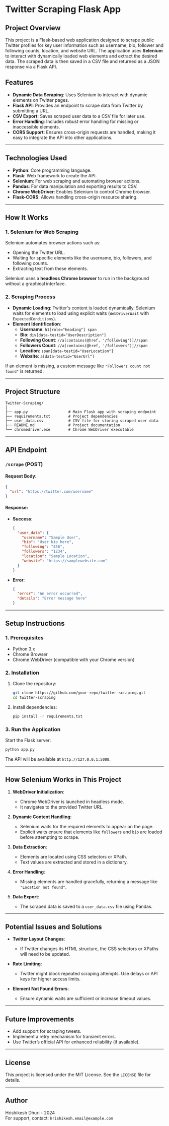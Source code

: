# Twitter Scraping Flask App

## Project Overview
This project is a Flask-based web application designed to scrape public Twitter profiles for key user information such as username, bio, follower and following counts, location, and website URL. The application uses **Selenium** to interact with dynamically loaded web elements and extract the desired data. The scraped data is then saved in a CSV file and returned as a JSON response via a Flask API.

## Features
- **Dynamic Data Scraping**: Uses Selenium to interact with dynamic elements on Twitter pages.
- **Flask API**: Provides an endpoint to scrape data from Twitter by submitting a URL.
- **CSV Export**: Saves scraped user data to a CSV file for later use.
- **Error Handling**: Includes robust error handling for missing or inaccessible elements.
- **CORS Support**: Ensures cross-origin requests are handled, making it easy to integrate the API into other applications.

---

## Technologies Used
- **Python**: Core programming language.
- **Flask**: Web framework to create the API.
- **Selenium**: For web scraping and automating browser actions.
- **Pandas**: For data manipulation and exporting results to CSV.
- **Chrome WebDriver**: Enables Selenium to control Chrome browser.
- **Flask-CORS**: Allows handling cross-origin resource sharing.

---

## How It Works

### 1. **Selenium for Web Scraping**
Selenium automates browser actions such as:
- Opening the Twitter URL.
- Waiting for specific elements like the username, bio, followers, and following counts.
- Extracting text from these elements.

Selenium uses a **headless Chrome browser** to run in the background without a graphical interface.

### 2. **Scraping Process**
- **Dynamic Loading**: Twitter's content is loaded dynamically. Selenium waits for elements to load using explicit waits (`WebDriverWait` with `ExpectedConditions`).
- **Element Identification**:
    - **Username**: `h1[role="heading"] span`
    - **Bio**: `div[data-testid="UserDescription"]`
    - **Following Count**: `//a[contains(@href, '/following')]//span`
    - **Followers Count**: `//a[contains(@href, '/followers')]//span`
    - **Location**: `span[data-testid="UserLocation"]`
    - **Website**: `a[data-testid="UserUrl"]`

If an element is missing, a custom message like `"Followers count not found"` is returned.

---

## Project Structure
```
Twitter-Scraping/
│
├── app.py                  # Main Flask app with scraping endpoint
├── requirements.txt        # Project dependencies
├── user_data.csv           # CSV file for storing scraped user data
├── README.md               # Project documentation
└── chromedriver.exe        # Chrome WebDriver executable
```

---

## API Endpoint

### `/scrape` (POST)
#### Request Body:
```json
{
  "url": "https://twitter.com/username"
}
```

#### Response:
- **Success**:
    ```json
    {
      "user_data": {
        "username": "Sample User",
        "bio": "User bio here",
        "following": "456",
        "followers": "1234",
        "location": "Sample Location",
        "website": "https://samplewebsite.com"
      }
    }
    ```
- **Error**:
    ```json
    {
      "error": "An error occurred",
      "details": "Error message here"
    }
    ```

---

## Setup Instructions

### 1. **Prerequisites**
- Python 3.x
- Chrome Browser
- Chrome WebDriver (compatible with your Chrome version)

### 2. **Installation**
1. Clone the repository:
   ```bash
   git clone https://github.com/your-repo/twitter-scraping.git
   cd twitter-scraping
   ```
2. Install dependencies:
   ```bash
   pip install -r requirements.txt
   ```

### 3. **Run the Application**
Start the Flask server:
```bash
python app.py
```

The API will be available at `http://127.0.0.1:5000`.

---

## How Selenium Works in This Project
1. **WebDriver Initialization**:
    - Chrome WebDriver is launched in headless mode.
    - It navigates to the provided Twitter URL.

2. **Dynamic Content Handling**:
    - Selenium waits for the required elements to appear on the page.
    - Explicit waits ensure that elements like `followers` and `bio` are loaded before attempting to scrape.

3. **Data Extraction**:
    - Elements are located using CSS selectors or XPath.
    - Text values are extracted and stored in a dictionary.

4. **Error Handling**:
    - Missing elements are handled gracefully, returning a message like `"Location not found"`.

5. **Data Export**:
    - The scraped data is saved to a `user_data.csv` file using Pandas.

---

## Potential Issues and Solutions
- **Twitter Layout Changes**:
  - If Twitter changes its HTML structure, the CSS selectors or XPaths will need to be updated.
  
- **Rate Limiting**:
  - Twitter might block repeated scraping attempts. Use delays or API keys for higher access limits.
  
- **Element Not Found Errors**:
  - Ensure dynamic waits are sufficient or increase timeout values.

---

## Future Improvements
- Add support for scraping tweets.
- Implement a retry mechanism for transient errors.
- Use Twitter’s official API for enhanced reliability (if available).

---

## License
This project is licensed under the MIT License. See the `LICENSE` file for details.

---

## Author
Hrishikesh Dhuri - 2024  
For support, contact: `hrishikesh.email@example.com`
